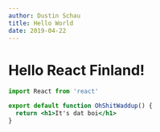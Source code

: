 ```yaml
---
author: Dustin Schau
title: Hello World
date: 2019-04-22
---
```


# Hello React Finland!

```jsx
import React from 'react'

export default function OhShitWaddup() {
  return <h1>It's dat boi</h1>
}
```
